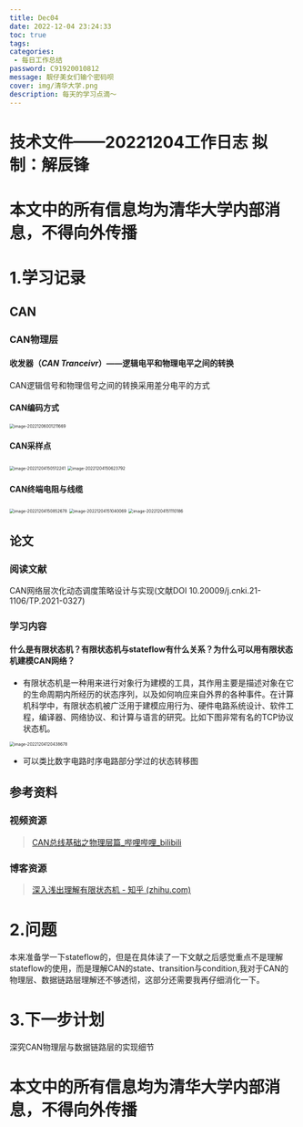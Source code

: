 ```yaml
---
title: Dec04
date: 2022-12-04 23:24:33
toc: true
tags: 
categories: 
 - 每日工作总结
password: C91920010812
message: 靓仔美女们输个密码呗
cover: img/清华大学.png
description: 每天的学习点滴～
---
```

# 技术文件——20221204工作日志			拟制：解辰锋

# 本文中的所有信息均为清华大学内部消息，不得向外传播

# 1.学习记录

## CAN

### CAN物理层

#### 收发器（*CAN Tranceivr*）——逻辑电平和物理电平之间的转换

CAN逻辑信号和物理信号之间的转换采用差分电平的方式

#### CAN编码方式

<img src="Dec04/image-20221206001211669.png" alt="image-20221206001211669" style="zoom:50%;" />

#### CAN采样点

<img src="Dec04/image-20221204150512241.png" alt="image-20221204150512241" style="zoom:50%;" />

<img src="Dec04/image-20221204150623792.png" alt="image-20221204150623792" style="zoom:50%;" />

#### CAN终端电阻与线缆

<img src="Dec04/image-20221204150852678.png" alt="image-20221204150852678" style="zoom:50%;" />

<img src="Dec04/image-20221204151040069.png" alt="image-20221204151040069" style="zoom:50%;" />

<img src="Dec04/image-20221204151110186.png" alt="image-20221204151110186" style="zoom:50%;" />

## 论文

### 阅读文献

CAN网络层次化动态调度策略设计与实现(文献DOI 10.20009/j.cnki.21-1106/TP.2021-0327)

### 学习内容

#### 什么是有限状态机？有限状态机与stateflow有什么关系？为什么可以用有限状态机建模CAN网络？

+ 有限状态机是一种用来进行对象行为建模的工具，其作用主要是描述对象在它的生命周期内所经历的状态序列，以及如何响应来自外界的各种事件。在计算机科学中，有限状态机被广泛用于建模应用行为、硬件电路系统设计、软件工程，编译器、网络协议、和计算与语言的研究。比如下图非常有名的TCP协议状态机。

<img src="Dec04/image-20221204120438678.png" alt="image-20221204120438678" style="zoom:50%;" />

+ 可以类比数字电路时序电路部分学过的状态转移图

## 参考资料

### 视频资源

> [CAN总线基础之物理层篇_哔哩哔哩_bilibili](https://www.bilibili.com/video/BV1gD4y1U7bJ?p=1&vd_source=2d5ec0a230549ed2b672ea4be8a2cc58)

### 博客资源

> [深入浅出理解有限状态机 - 知乎 (zhihu.com)](https://zhuanlan.zhihu.com/p/46347732)

# 2.问题

本来准备学一下stateflow的，但是在具体读了一下文献之后感觉重点不是理解stateflow的使用，而是理解CAN的state、transition与condition,我对于CAN的物理层、数据链路层理解还不够透彻，这部分还需要我再仔细消化一下。

# 3.下一步计划

深究CAN物理层与数据链路层的实现细节

# 本文中的所有信息均为清华大学内部消息，不得向外传播
